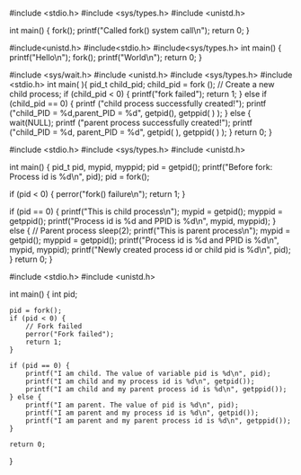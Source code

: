 #include <stdio.h>
#include <sys/types.h>
#include <unistd.h>

int main() {
   fork();
   printf("Called fork() system call\n");
   return 0;
}

#include<unistd.h>
#include<stdio.h>
#include<sys/types.h>
int main()
{
   printf("Hello\n");
   fork(); 
   printf("World\n");
   return 0;
}

#include <sys/wait.h>
#include <unistd.h>
#include <sys/types.h>
#include <stdio.h>
int main( ){
   pid_t child_pid;
   child_pid = fork (); // Create a new child process;
   if (child_pid < 0) 
   {
      printf("fork failed");
      return 1;
   } 
    else if (child_pid == 0) 
  {
      printf ("child process successfully created!");
      printf ("child_PID = %d,parent_PID = %d",
      getpid(), getppid( ) );
   } 
    else {
      wait(NULL);
  printf ("parent process successfully created!");
      printf ("child_PID = %d, parent_PID = %d", getpid( ), getppid( ) );
   }
   return 0;
}

#include <stdio.h>
#include <sys/types.h>
#include <unistd.h>

int main() {
   pid_t pid, mypid, myppid;
   pid = getpid();
   printf("Before fork: Process id is %d\n", pid);
   pid = fork();

   if (pid < 0) {
      perror("fork() failure\n");
      return 1;
   }


   if (pid == 0) {
      printf("This is child process\n");
      mypid = getpid();
      myppid = getppid();
      printf("Process id is %d and PPID is %d\n", mypid, myppid);
   } else { // Parent process 
      sleep(2);
      printf("This is parent process\n");
      mypid = getpid();
      myppid = getppid();
      printf("Process id is %d and PPID is %d\n", mypid, myppid);
      printf("Newly created process id or child pid is %d\n", pid);
   }
   return 0;
}

#include <stdio.h>
#include <unistd.h> 

int main() {
    int pid;

    pid = fork();
    if (pid < 0) {
        // Fork failed
        perror("Fork failed");
        return 1;
    }

    if (pid == 0) {
        printf("I am child. The value of variable pid is %d\n", pid);
        printf("I am child and my process id is %d\n", getpid());
        printf("I am child and my parent process id is %d\n", getppid());
    } else {
        printf("I am parent. The value of pid is %d\n", pid);
        printf("I am parent and my process id is %d\n", getpid());
        printf("I am parent and my parent process id is %d\n", getppid());
    }

    return 0;
}





